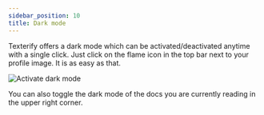 ```yaml
---
sidebar_position: 10
title: Dark mode
---
```


Texterify offers a dark mode which can be activated/deactivated anytime with a single click. Just click on the flame icon in the top bar next to your profile image. It is as easy as that.

![Activate dark mode](/img/general/dark_mode.png)

You can also toggle the dark mode of the docs you are currently reading in the upper right corner.
